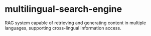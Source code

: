 # multilingual-search-engine
RAG system capable of retrieving and generating content in multiple languages, supporting cross-lingual information access.
